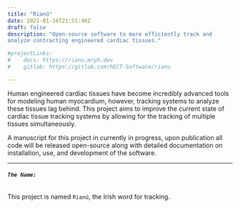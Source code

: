 ```yaml
---
title: "Rianú"
date: 2021-01-16T21:51:40Z
draft: false
description: "Open-source software to more efficiently track and
analyze contracting engineered cardiac tissues."

#projectLinks: 
#    docs: https://rianu.mrph.dev
#    gitlab: https://gitlab.com/hECT-Software/rianu

---
```



Human engineered cardiac tissues have become
incredibly advanced tools for modeling human myocardium, however,
tracking systems to analyze these tissues lag behind. This project aims to improve the current state of cardiac tissue
tracking systems by allowing for the tracking of multiple tissues simultaneously. 

A manuscript for this project in currently in progress, upon
publication all code will be released open-source along with detailed
documentation on installation, use, and development of the software.

___  
###### **``The Name:``**

This project is named `Rianú`, the Irish word for tracking.



